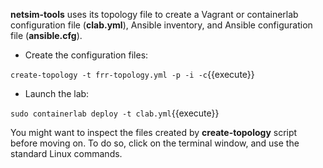 **netsim-tools** uses its topology file to create a Vagrant or containerlab configuration file (**clab.yml**), Ansible inventory, and Ansible configuration file (**ansible.cfg**).

* Create the configuration files:

`create-topology -t frr-topology.yml -p -i -c`{{execute}}

* Launch the lab:

`sudo containerlab deploy -t clab.yml`{{execute}}

You might want to inspect the files created by **create-topology** script before moving on. To do so, click on the terminal window, and use the standard Linux commands.
